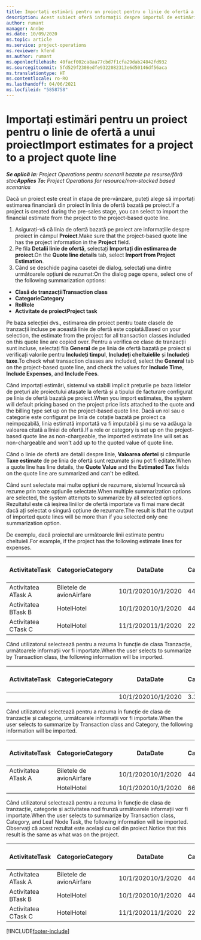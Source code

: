 ```yaml
---
title: Importați estimări pentru un proiect pentru o linie de ofertă a unui proiect
description: Acest subiect oferă informații despre importul de estimări dintr-un proiect într-o linie de ofertă de proiect.
author: rumant
manager: Annbe
ms.date: 10/09/2020
ms.topic: article
ms.service: project-operations
ms.reviewer: kfend
ms.author: rumant
ms.openlocfilehash: 40facf002ca8aa77cbd7f1cfa29dab24842fd932
ms.sourcegitcommit: 5fd529f2308edfe9322082313e6d50146df56aca
ms.translationtype: HT
ms.contentlocale: ro-RO
ms.lasthandoff: 04/06/2021
ms.locfileid: "5858758"
---
```

# <a name="import-estimates-for-a-project-to-a-project-quote-line"></a><span data-ttu-id="14aac-103">Importați estimări pentru un proiect pentru o linie de ofertă a unui proiect</span><span class="sxs-lookup"><span data-stu-id="14aac-103">Import estimates for a project to a project quote line</span></span>

<span data-ttu-id="14aac-104">_**Se aplică la:** Project Operations pentru scenarii bazate pe resurse/fără stoc_</span><span class="sxs-lookup"><span data-stu-id="14aac-104">_**Applies To:** Project Operations for resource/non-stocked based scenarios_</span></span>


<span data-ttu-id="14aac-105">Dacă un proiect este creat în etapa de pre-vânzare, puteți alege să importați estimarea financiară din proiect în linia de ofertă bazată pe proiect.</span><span class="sxs-lookup"><span data-stu-id="14aac-105">If a project is created during the pre-sales stage, you can select to import the financial estimate from the project to the project-based quote line.</span></span>

1. <span data-ttu-id="14aac-106">Asigurați-vă că linia de ofertă bazată pe proiect are informațiile despre proiect în câmpul **Proiect**.</span><span class="sxs-lookup"><span data-stu-id="14aac-106">Make sure that the project-based quote line has the project information in the **Project** field.</span></span>
2. <span data-ttu-id="14aac-107">Pe fila **Detalii linie de ofertă**, selectați **Importați din estimarea de proiect**.</span><span class="sxs-lookup"><span data-stu-id="14aac-107">On the **Quote line details** tab, select **Import from Project Estimation**.</span></span>
3. <span data-ttu-id="14aac-108">Când se deschide pagina casetei de dialog, selectați una dintre următoarele opțiuni de rezumat:</span><span class="sxs-lookup"><span data-stu-id="14aac-108">On the dialog page opens, select one of the following summarization options:</span></span>

  - <span data-ttu-id="14aac-109">**Clasă de tranzacții**</span><span class="sxs-lookup"><span data-stu-id="14aac-109">**Transaction class**</span></span>
  - <span data-ttu-id="14aac-110">**Categorie**</span><span class="sxs-lookup"><span data-stu-id="14aac-110">**Category**</span></span>
  - <span data-ttu-id="14aac-111">**Rol**</span><span class="sxs-lookup"><span data-stu-id="14aac-111">**Role**</span></span> 
  - <span data-ttu-id="14aac-112">**Activitate de proiect**</span><span class="sxs-lookup"><span data-stu-id="14aac-112">**Project task**</span></span>

<span data-ttu-id="14aac-113">Pe baza selecției dvs., estimarea din proiect pentru toate clasele de tranzacții incluse pe această linie de ofertă este copiată.</span><span class="sxs-lookup"><span data-stu-id="14aac-113">Based on your selection, the estimate from the project for all transaction classes included on this quote line are copied over.</span></span> <span data-ttu-id="14aac-114">Pentru a verifica ce clase de tranzacții sunt incluse, selectați fila **General** de pe linia de ofertă bazată pe proiect și verificați valorile pentru **Includeți timpul**, **Includeți cheltuielile** și **Includeți taxe**.</span><span class="sxs-lookup"><span data-stu-id="14aac-114">To check what transaction classes are included, select the **General** tab on the project-based quote line, and check the values for **Include Time**, **Include Expenses**, and **Include Fees**.</span></span>

<span data-ttu-id="14aac-115">Când importați estimări, sistemul va stabili implicit prețurile pe baza listelor de prețuri ale proiectului atașate la ofertă și a tipului de facturare configurat pe linia de ofertă bazată pe proiect.</span><span class="sxs-lookup"><span data-stu-id="14aac-115">When you import estimates, the system will default pricing based on the project price lists attached to the quote and the billing type set up on the project-based quote line.</span></span> <span data-ttu-id="14aac-116">Dacă un rol sau o categorie este configurat pe linia de cotație bazată pe proiect ca neimpozabilă, linia estimată importată va fi imputabilă și nu se va adăuga la valoarea citată a liniei de ofertă.</span><span class="sxs-lookup"><span data-stu-id="14aac-116">If a role or category is set up on the project-based quote line as non-chargeable, the imported estimate line will set as non-chargeable and won't add up to the quoted value of quote line.</span></span>

<span data-ttu-id="14aac-117">Când o linie de ofertă are detalii despre linie, **Valoarea ofertei** și câmpurile **Taxe estimate** de pe linia de ofertă sunt rezumate și nu pot fi editate.</span><span class="sxs-lookup"><span data-stu-id="14aac-117">When a quote line has line details, the **Quote Value** and the **Estimated Tax** fields on the quote line are summarized and can't be edited.</span></span>

<span data-ttu-id="14aac-118">Când sunt selectate mai multe opțiuni de rezumare, sistemul încearcă să rezume prin toate opțiunile selectate.</span><span class="sxs-lookup"><span data-stu-id="14aac-118">When multiple summarization options are selected, the system attempts to summarize by all selected options.</span></span> <span data-ttu-id="14aac-119">Rezultatul este că ieșirea liniilor de ofertă importate va fi mai mare decât dacă ați selectat o singură opțiune de rezumare.</span><span class="sxs-lookup"><span data-stu-id="14aac-119">The result is that the output of imported quote lines will be more than if you selected only one summarization option.</span></span>

<span data-ttu-id="14aac-120">De exemplu, dacă proiectul are următoarele linii estimate pentru cheltuieli.</span><span class="sxs-lookup"><span data-stu-id="14aac-120">For example, if the project has the following estimate lines for expenses.</span></span>

| <span data-ttu-id="14aac-121">Activitate</span><span class="sxs-lookup"><span data-stu-id="14aac-121">Task</span></span> | <span data-ttu-id="14aac-122">Categorie</span><span class="sxs-lookup"><span data-stu-id="14aac-122">Category</span></span> | <span data-ttu-id="14aac-123">Data</span><span class="sxs-lookup"><span data-stu-id="14aac-123">Date</span></span> | <span data-ttu-id="14aac-124">Cantitate</span><span class="sxs-lookup"><span data-stu-id="14aac-124">Quantity</span></span> | <span data-ttu-id="14aac-125">Preț unitar</span><span class="sxs-lookup"><span data-stu-id="14aac-125">Unit price</span></span> | <span data-ttu-id="14aac-126">Sumă</span><span class="sxs-lookup"><span data-stu-id="14aac-126">Amount</span></span> |
| --- | --- | --- | --- | --- | --- |
| <span data-ttu-id="14aac-127">Activitatea A</span><span class="sxs-lookup"><span data-stu-id="14aac-127">Task A</span></span> | <span data-ttu-id="14aac-128">Biletele de avion</span><span class="sxs-lookup"><span data-stu-id="14aac-128">Airfare</span></span> | <span data-ttu-id="14aac-129">10/1/2020</span><span class="sxs-lookup"><span data-stu-id="14aac-129">10/1/2020</span></span> | <span data-ttu-id="14aac-130">4</span><span class="sxs-lookup"><span data-stu-id="14aac-130">4</span></span> | <span data-ttu-id="14aac-131">400</span><span class="sxs-lookup"><span data-stu-id="14aac-131">400</span></span> | <span data-ttu-id="14aac-132">1600</span><span class="sxs-lookup"><span data-stu-id="14aac-132">1600</span></span> |
| <span data-ttu-id="14aac-133">Activitatea B</span><span class="sxs-lookup"><span data-stu-id="14aac-133">Task B</span></span> | <span data-ttu-id="14aac-134">Hotel</span><span class="sxs-lookup"><span data-stu-id="14aac-134">Hotel</span></span> | <span data-ttu-id="14aac-135">10/1/2020</span><span class="sxs-lookup"><span data-stu-id="14aac-135">10/1/2020</span></span> | <span data-ttu-id="14aac-136">4</span><span class="sxs-lookup"><span data-stu-id="14aac-136">4</span></span> | <span data-ttu-id="14aac-137">200</span><span class="sxs-lookup"><span data-stu-id="14aac-137">200</span></span> | <span data-ttu-id="14aac-138">800</span><span class="sxs-lookup"><span data-stu-id="14aac-138">800</span></span> |
| <span data-ttu-id="14aac-139">Activitatea C</span><span class="sxs-lookup"><span data-stu-id="14aac-139">Task C</span></span> | <span data-ttu-id="14aac-140">Hotel</span><span class="sxs-lookup"><span data-stu-id="14aac-140">Hotel</span></span> | <span data-ttu-id="14aac-141">11/1/2020</span><span class="sxs-lookup"><span data-stu-id="14aac-141">11/1/2020</span></span> | <span data-ttu-id="14aac-142">2</span><span class="sxs-lookup"><span data-stu-id="14aac-142">2</span></span> | <span data-ttu-id="14aac-143">200</span><span class="sxs-lookup"><span data-stu-id="14aac-143">200</span></span> | <span data-ttu-id="14aac-144">400</span><span class="sxs-lookup"><span data-stu-id="14aac-144">400</span></span> |

<span data-ttu-id="14aac-145">Când utilizatorul selectează pentru a rezuma în funcție de clasa Tranzacție, următoarele informații vor fi importate.</span><span class="sxs-lookup"><span data-stu-id="14aac-145">When the user selects to summarize by Transaction class, the following information will be imported.</span></span>

| <span data-ttu-id="14aac-146">Activitate</span><span class="sxs-lookup"><span data-stu-id="14aac-146">Task</span></span> | <span data-ttu-id="14aac-147">Categorie</span><span class="sxs-lookup"><span data-stu-id="14aac-147">Category</span></span> | <span data-ttu-id="14aac-148">Data</span><span class="sxs-lookup"><span data-stu-id="14aac-148">Date</span></span> | <span data-ttu-id="14aac-149">Cantitate</span><span class="sxs-lookup"><span data-stu-id="14aac-149">Quantity</span></span> | <span data-ttu-id="14aac-150">Preț unitar</span><span class="sxs-lookup"><span data-stu-id="14aac-150">Unit price</span></span> | <span data-ttu-id="14aac-151">Sumă</span><span class="sxs-lookup"><span data-stu-id="14aac-151">Amount</span></span> |
| --- | --- | --- | --- | --- | --- |
| | | <span data-ttu-id="14aac-152">10/1/2020</span><span class="sxs-lookup"><span data-stu-id="14aac-152">10/1/2020</span></span> | <span data-ttu-id="14aac-153">3.34</span><span class="sxs-lookup"><span data-stu-id="14aac-153">3.34</span></span> | <span data-ttu-id="14aac-154">840</span><span class="sxs-lookup"><span data-stu-id="14aac-154">840</span></span> | <span data-ttu-id="14aac-155">2800</span><span class="sxs-lookup"><span data-stu-id="14aac-155">2800</span></span> |

<span data-ttu-id="14aac-156">Când utilizatorul selectează pentru a rezuma în funcție de clasa de tranzacție și categorie, următoarele informații vor fi importate.</span><span class="sxs-lookup"><span data-stu-id="14aac-156">When the user selects to summarize by Transaction class and Category, the following information will be imported.</span></span>

| <span data-ttu-id="14aac-157">Activitate</span><span class="sxs-lookup"><span data-stu-id="14aac-157">Task</span></span> | <span data-ttu-id="14aac-158">Categorie</span><span class="sxs-lookup"><span data-stu-id="14aac-158">Category</span></span> | <span data-ttu-id="14aac-159">Data</span><span class="sxs-lookup"><span data-stu-id="14aac-159">Date</span></span> | <span data-ttu-id="14aac-160">Cantitate</span><span class="sxs-lookup"><span data-stu-id="14aac-160">Quantity</span></span> | <span data-ttu-id="14aac-161">Preț unitar</span><span class="sxs-lookup"><span data-stu-id="14aac-161">Unit price</span></span> | <span data-ttu-id="14aac-162">Sumă</span><span class="sxs-lookup"><span data-stu-id="14aac-162">Amount</span></span> |
| --- | --- | --- | --- | --- | --- |
| <span data-ttu-id="14aac-163">Activitatea A</span><span class="sxs-lookup"><span data-stu-id="14aac-163">Task A</span></span> | <span data-ttu-id="14aac-164">Biletele de avion</span><span class="sxs-lookup"><span data-stu-id="14aac-164">Airfare</span></span> | <span data-ttu-id="14aac-165">10/1/2020</span><span class="sxs-lookup"><span data-stu-id="14aac-165">10/1/2020</span></span> | <span data-ttu-id="14aac-166">4</span><span class="sxs-lookup"><span data-stu-id="14aac-166">4</span></span> | <span data-ttu-id="14aac-167">400</span><span class="sxs-lookup"><span data-stu-id="14aac-167">400</span></span> | <span data-ttu-id="14aac-168">1600</span><span class="sxs-lookup"><span data-stu-id="14aac-168">1600</span></span> |
| | <span data-ttu-id="14aac-169">Hotel</span><span class="sxs-lookup"><span data-stu-id="14aac-169">Hotel</span></span> | <span data-ttu-id="14aac-170">10/1/2020</span><span class="sxs-lookup"><span data-stu-id="14aac-170">10/1/2020</span></span> | <span data-ttu-id="14aac-171">6</span><span class="sxs-lookup"><span data-stu-id="14aac-171">6</span></span> | <span data-ttu-id="14aac-172">200</span><span class="sxs-lookup"><span data-stu-id="14aac-172">200</span></span> | <span data-ttu-id="14aac-173">1200</span><span class="sxs-lookup"><span data-stu-id="14aac-173">1200</span></span> |

<span data-ttu-id="14aac-174">Când utilizatorul selectează pentru a rezuma în funcție de clasa de tranzacție, categorie și activitatea nod frunză următoarele informații vor fi importate.</span><span class="sxs-lookup"><span data-stu-id="14aac-174">When the user selects to summarize by Transaction class, Category, and Leaf Node Task, the following information will be imported.</span></span> <span data-ttu-id="14aac-175">Observați că acest rezultat este același cu cel din proiect.</span><span class="sxs-lookup"><span data-stu-id="14aac-175">Notice that this result is the same as what was on the project.</span></span>

| <span data-ttu-id="14aac-176">Activitate</span><span class="sxs-lookup"><span data-stu-id="14aac-176">Task</span></span> | <span data-ttu-id="14aac-177">Categorie</span><span class="sxs-lookup"><span data-stu-id="14aac-177">Category</span></span> | <span data-ttu-id="14aac-178">Data</span><span class="sxs-lookup"><span data-stu-id="14aac-178">Date</span></span> | <span data-ttu-id="14aac-179">Cantitate</span><span class="sxs-lookup"><span data-stu-id="14aac-179">Quantity</span></span> | <span data-ttu-id="14aac-180">Preț unitar</span><span class="sxs-lookup"><span data-stu-id="14aac-180">Unit price</span></span> | <span data-ttu-id="14aac-181">Sumă</span><span class="sxs-lookup"><span data-stu-id="14aac-181">Amount</span></span> |
| --- | --- | --- | --- | --- | --- |
| <span data-ttu-id="14aac-182">Activitatea A</span><span class="sxs-lookup"><span data-stu-id="14aac-182">Task A</span></span> | <span data-ttu-id="14aac-183">Biletele de avion</span><span class="sxs-lookup"><span data-stu-id="14aac-183">Airfare</span></span> | <span data-ttu-id="14aac-184">10/1/2020</span><span class="sxs-lookup"><span data-stu-id="14aac-184">10/1/2020</span></span> | <span data-ttu-id="14aac-185">4</span><span class="sxs-lookup"><span data-stu-id="14aac-185">4</span></span> | <span data-ttu-id="14aac-186">400</span><span class="sxs-lookup"><span data-stu-id="14aac-186">400</span></span> | <span data-ttu-id="14aac-187">1600</span><span class="sxs-lookup"><span data-stu-id="14aac-187">1600</span></span> |
| <span data-ttu-id="14aac-188">Activitatea B</span><span class="sxs-lookup"><span data-stu-id="14aac-188">Task B</span></span> | <span data-ttu-id="14aac-189">Hotel</span><span class="sxs-lookup"><span data-stu-id="14aac-189">Hotel</span></span> | <span data-ttu-id="14aac-190">10/1/2020</span><span class="sxs-lookup"><span data-stu-id="14aac-190">10/1/2020</span></span> | <span data-ttu-id="14aac-191">4</span><span class="sxs-lookup"><span data-stu-id="14aac-191">4</span></span> | <span data-ttu-id="14aac-192">200</span><span class="sxs-lookup"><span data-stu-id="14aac-192">200</span></span> | <span data-ttu-id="14aac-193">800</span><span class="sxs-lookup"><span data-stu-id="14aac-193">800</span></span> |
| <span data-ttu-id="14aac-194">Activitatea C</span><span class="sxs-lookup"><span data-stu-id="14aac-194">Task C</span></span> | <span data-ttu-id="14aac-195">Hotel</span><span class="sxs-lookup"><span data-stu-id="14aac-195">Hotel</span></span> | <span data-ttu-id="14aac-196">11/1/2020</span><span class="sxs-lookup"><span data-stu-id="14aac-196">11/1/2020</span></span> | <span data-ttu-id="14aac-197">2</span><span class="sxs-lookup"><span data-stu-id="14aac-197">2</span></span> | <span data-ttu-id="14aac-198">200</span><span class="sxs-lookup"><span data-stu-id="14aac-198">200</span></span> | <span data-ttu-id="14aac-199">400</span><span class="sxs-lookup"><span data-stu-id="14aac-199">400</span></span> |


[!INCLUDE[footer-include](../includes/footer-banner.md)]
